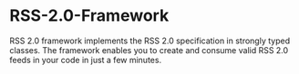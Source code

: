 # RSS-2.0-Framework
RSS 2.0 framework implements the RSS 2.0 specification in strongly typed classes. The framework enables you to create and consume valid RSS 2.0 feeds in your code in just a few minutes.
